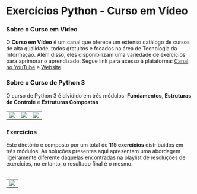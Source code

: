 # Exercícios Python - Curso em Vídeo
### Sobre o Curso em Vídeo

O **Curso em Vídeo** é um canal que oferece um extenso catálogo de cursos de alta qualidade, todos gratuitos e focados na área de Tecnologia da Informação. Além disso, eles disponibilizam uma variedade de exercícios para aprimorar o aprendizado. Segue link para acesso à plataforma:
[Canal no YouTube](https://www.youtube.com/user/cursosemvideo) e [Website](https://www.cursoemvideo.com/)

### Sobre o Curso de Python 3

O curso de Python 3 é dividido em três módulos: **Fundamentos**, **Estruturas de Controle** e **Estruturas Compostas**
<table>
  <tr>
    <td>
       <a href='https://www.youtube.com/watch?v=S9uPNppGsGo&list=PLpwygc0AuGOXJ18fPwPNIeXvzKid_AUkm'><img src='https://user-images.githubusercontent.com/51168329/156937928-6a9c5a75-1c7c-4318-8933-f2e5917ae940.png'></a>
    </td>
    <td>
      <a href='https://www.youtube.com/watch?v=nJkVHusJp6E&list=PLCKfaoRJSWVtmyzLfMsW7VYGAaVVRJh3w'><img src='https://user-images.githubusercontent.com/51168329/156937940-62fd36a9-b457-4f4d-a06b-0dd067b4b81b.png'></a>
    </td>
    <td>
      <a href='https://www.youtube.com/watch?v=0LB3FSfjvao&list=PLHz_AreHm4dksnH2jVTIVNviIMBVYyFnH'><img src='https://user-images.githubusercontent.com/51168329/156937949-514cba8f-e23f-45ee-8e74-691b01036a85.png'></a>
    </td>
  </tr>
</table>

### Exercícios

Este diretório é composto por um total de **115 exercícios** distribuídos em três módulos. As soluções presentes aqui apresentam uma abordagem ligeiramente diferente daquelas encontradas na playlist de resoluções de exercícios, no entanto, o resultado final é o mesmo.
<br><br>
<table>
  <tr>
    <td>
      <a href='https://www.youtube.com/watch?v=nIHq1MtJaKs&list=PLHz_AreHm4dm6wYOIW20Nyg12TAjmMGT-'><img src='https://user-images.githubusercontent.com/51168329/156938222-104f3366-b2a7-4f9a-a8dc-685fee2038e7.png'></a>
    </td>
  </tr>
</table>
